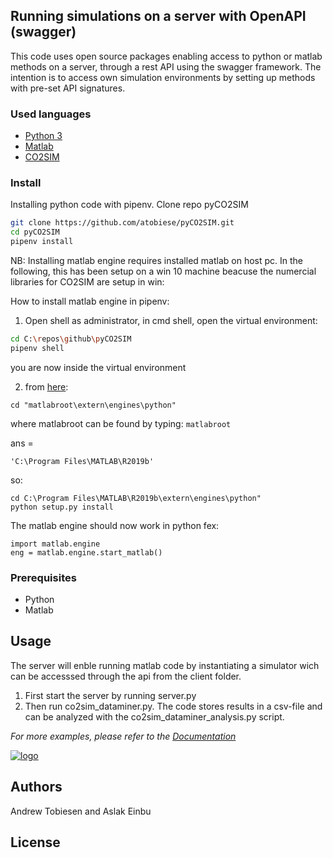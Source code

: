 
## Running simulations on a server with OpenAPI (swagger)

This code uses open source packages enabling access to python or matlab methods on a server, through a rest API using the swagger framework.
The intention is to access own simulation environments by setting up methods with pre-set API signatures. 
  
### Used languages 

* [Python 3]()
* [Matlab]()
* [CO2SIM]()

### Install

Installing python code with pipenv. Clone repo pyCO2SIM
```sh
git clone https://github.com/atobiese/pyCO2SIM.git
cd pyCO2SIM
pipenv install
```

NB: Installing matlab engine requires installed matlab on host pc. In the following, this has been setup on a win 10 machine beacuse the numercial libraries for CO2SIM are setup in win:

How to install matlab engine in pipenv:
1. Open shell as administrator, in cmd shell, open the virtual environment:
```sh
cd C:\repos\github\pyCO2SIM
pipenv shell
```
you are now inside the virtual environment

2. from [here](https://se.mathworks.com/help/matlab/matlab_external/install-the-matlab-engine-for-python.html):
```
cd "matlabroot\extern\engines\python"
```
where matlabroot can be found by typing:
``` matlabroot ```

ans =

    'C:\Program Files\MATLAB\R2019b'

so:
```
cd C:\Program Files\MATLAB\R2019b\extern\engines\python"
python setup.py install
```
The matlab engine should now work in python fex:
```
import matlab.engine
eng = matlab.engine.start_matlab()
```

### Prerequisites


* Python 
* Matlab 

## Usage

The server will enble running matlab code by instantiating a simulator wich can be accesssed through the api from the client folder. 
1. First start the server by running server.py 
2. Then run co2sim_dataminer.py. The code stores results in a csv-file and can be analyzed with the co2sim_dataminer_analysis.py script. 


_For more examples, please refer to the [Documentation]()_


[![logo][img1]]()

## Authors

Andrew Tobiesen and Aslak Einbu

## License



<!-- MARKDOWN LINKS & IMAGES -->
<!-- https://www.markdownguide.org/basic-syntax/#reference-style-links -->
[img1]: server/static/images/flowsheet.png

